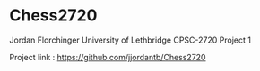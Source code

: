 # Chess2720
Jordan Florchinger
University of Lethbridge
CPSC-2720
Project 1


Project link : https://github.com/jjordantb/Chess2720
